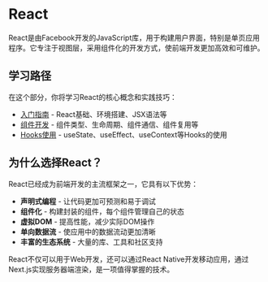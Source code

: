 # React

React是由Facebook开发的JavaScript库，用于构建用户界面，特别是单页应用程序。它专注于视图层，采用组件化的开发方式，使前端开发更加高效和可维护。

## 学习路径

在这个部分，你将学习React的核心概念和实践技巧：

- [入门指南](/react/getting-started) - React基础、环境搭建、JSX语法等
- [组件开发](/react/components) - 组件类型、生命周期、组件通信、组件复用等
- [Hooks使用](/react/hooks) - useState、useEffect、useContext等Hooks的使用

## 为什么选择React？

React已经成为前端开发的主流框架之一，它具有以下优势：

- **声明式编程** - 让代码更加可预测和易于调试
- **组件化** - 构建封装的组件，每个组件管理自己的状态
- **虚拟DOM** - 提高性能，减少实际DOM操作
- **单向数据流** - 使应用中的数据流动更加清晰
- **丰富的生态系统** - 大量的库、工具和社区支持

React不仅可以用于Web开发，还可以通过React Native开发移动应用，通过Next.js实现服务器端渲染，是一项值得掌握的技术。